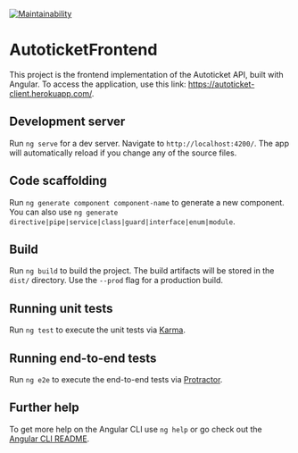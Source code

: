 [![Maintainability](https://api.codeclimate.com/v1/badges/aa7762cc0d88e728356d/maintainability)](https://codeclimate.com/github/Victoradukwu/autoticket-frontend/maintainability)

# AutoticketFrontend

This project is the frontend implementation of the Autoticket API, built with Angular. To access the application, use this link: https://autoticket-client.herokuapp.com/.

## Development server

Run `ng serve` for a dev server. Navigate to `http://localhost:4200/`. The app will automatically reload if you change any of the source files.

## Code scaffolding

Run `ng generate component component-name` to generate a new component. You can also use `ng generate directive|pipe|service|class|guard|interface|enum|module`.

## Build

Run `ng build` to build the project. The build artifacts will be stored in the `dist/` directory. Use the `--prod` flag for a production build.

## Running unit tests

Run `ng test` to execute the unit tests via [Karma](https://karma-runner.github.io).

## Running end-to-end tests

Run `ng e2e` to execute the end-to-end tests via [Protractor](http://www.protractortest.org/).

## Further help

To get more help on the Angular CLI use `ng help` or go check out the [Angular CLI README](https://github.com/angular/angular-cli/blob/master/README.md).
